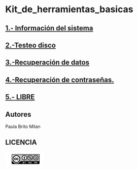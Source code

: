 # Kit_de_herramientas_basicas

## [1.- Información del sistema](modulo1.md)

## [2.-Testeo disco](modulo2.md)

## [3.-Recuperación de datos](modulo3.md)

## [4.-Recuperación de contraseñas.](modulo4.md)

## [5.- LIBRE](modulo5.md)

## Autores
Paula Brito Milan
## LICENCIA 
![images](licencia.png)
